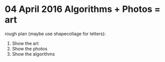 # 04 April 2016 Algorithms + Photos = art
rough plan (maybe use shapecollage for letters):
1. Show the art
2. Show the photos
3. Show the algorithms